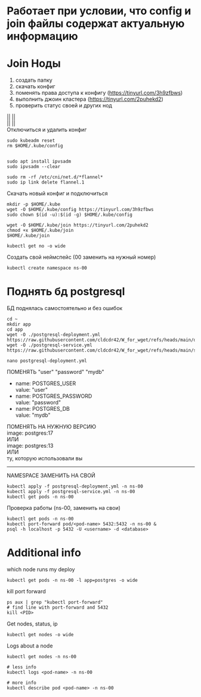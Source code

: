 # Работает при условии, что config и join файлы содержат актуальную информацию

# Join Ноды
1) создать папку
2) скачать конфиг
3) поменять права доступа к конфигу (https://tinyurl.com/3h9zfbws)
4) выполнить джоин кластера (https://tinyurl.com/2puhekd2)
5) проверить статус своей и других нод

 ||      ||  
 ||      ||    
Отключиться и удалить конфиг

```
sudo kubeadm reset
rm $HOME/.kube/config


sudo apt install ipvsadm
sudo ipvsadm --clear

sudo rm -rf /etc/cni/net.d/*flannel*
sudo ip link delete flannel.1
```

Скачать новый конфиг и подключиться
```
mkdir -p $HOME/.kube 
wget -O $HOME/.kube/config https://tinyurl.com/3h9zfbws
sudo chown $(id -u):$(id -g) $HOME/.kube/config

wget -O $HOME/.kube/join https://tinyurl.com/2puhekd2
chmod +x $HOME/.kube/join
$HOME/.kube/join

kubectl get no -o wide 
```
Создать свой неймспейс (00 заменить на нужный номер)

```
kubectl create namespace ns-00
```

# Поднять бд postgresql
БД поднялась самостоятельно и без ошибок
```
cd ~
mkdir app
cd app
wget -O ./postgresql-deployment.yml https://raw.githubusercontent.com/cldcdr42/W_for_wget/refs/heads/main/dep
wget -O ./postgresql-service.yml https://raw.githubusercontent.com/cldcdr42/W_for_wget/refs/heads/main/ser

nano postgresql-deployment.yml
```
ПОМЕНЯТЬ "user" "password" "mydb"  
- name: POSTGRES_USER  
value: "user"  
- name: POSTGRES_PASSWORD  
value: "password"  
- name: POSTGRES_DB  
value: "mydb"  

ПОМЕНЯТЬ НА НУЖНУЮ ВЕРСИЮ  
image: postgres:17  
   ИЛИ  
image: postgres:13  
   ИЛИ  
ту, которую использовали вы  

-----------------

 NAMESPACE ЗАМЕНИТЬ НА СВОЙ  


```
kubectl apply -f postgresql-deployment.yml -n ns-00
kubectl apply -f postgresql-service.yml -n ns-00
kubectl get pods -n ns-00
```
Проверка работы (ns-00, <pod-name> <username> <database> заменить на свои)
```
kubectl get pods -n ns-00
kubectl port-forward pod/<pod-name> 5432:5432 -n ns-00 &
psql -h localhost -p 5432 -U <username> -d <database>
```


# Additional info
which node runs my deploy
```
kubectl get pods -n ns-00 -l app=postgres -o wide
```

kill port forward
```
ps aux | grep "kubectl port-forward"
# find line with port-forward and 5432
kill <PID>
```

Get nodes, status, ip
```
kubectl get nodes -o wide
```

Logs about a node
```
kubectl get nodes -n ns-00

# less info
kubectl logs <pod-name> -n ns-00

# more info
kubectl describe pod <pod-name> -n ns-00
```
